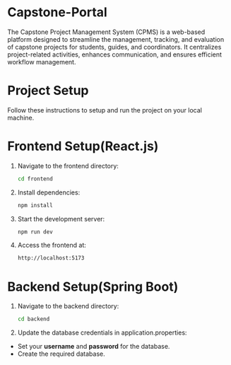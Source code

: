 # Capstone-Portal
The Capstone Project Management System (CPMS) is a web-based platform designed to streamline the management, tracking, and evaluation of capstone projects for students, guides, and coordinators. It centralizes project-related activities, enhances communication, and ensures efficient workflow management.

# Project Setup
Follow these instructions to setup and run the project on your local machine.

# Frontend Setup(React.js)
1. Navigate to the frontend directory:

    ```bash
    cd frontend
    ```

2. Install dependencies:

    ```bash
    npm install
    ```

3. Start the development server:

    ```bash
    npm run dev
    ```
4. Access the frontend at:

   ```bash
   http://localhost:5173
   ```
# Backend Setup(Spring Boot)
1. Navigate to the backend directory:

   ```bash
   cd backend
   ```

2. Update the database credentials in application.properties:
- Set your **username** and **password** for the database.
- Create the required database.


